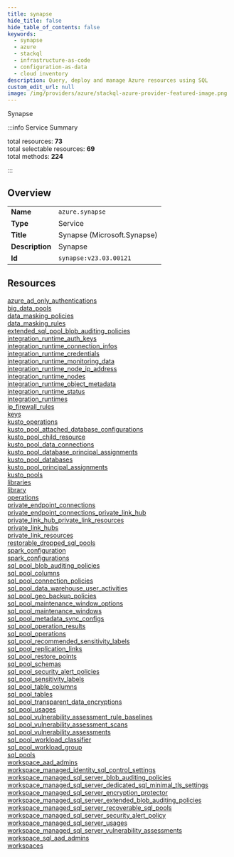 ```yaml
---
title: synapse
hide_title: false
hide_table_of_contents: false
keywords:
  - synapse
  - azure
  - stackql
  - infrastructure-as-code
  - configuration-as-data
  - cloud inventory
description: Query, deploy and manage Azure resources using SQL
custom_edit_url: null
image: /img/providers/azure/stackql-azure-provider-featured-image.png
---
```

Synapse  
    
:::info Service Summary

<div class="row">
<div class="providerDocColumn">
<span>total resources:&nbsp;<b>73</b></span><br />
<span>total selectable resources:&nbsp;<b>69</b></span><br />
<span>total methods:&nbsp;<b>224</b></span><br />
</div>
</div>

:::

## Overview
<table><tbody>
<tr><td><b>Name</b></td><td><code>azure.synapse</code></td></tr>
<tr><td><b>Type</b></td><td>Service</td></tr>
<tr><td><b>Title</b></td><td>Synapse (Microsoft.Synapse)</td></tr>
<tr><td><b>Description</b></td><td>Synapse</td></tr>
<tr><td><b>Id</b></td><td><code>synapse:v23.03.00121</code></td></tr>
</tbody></table>

## Resources
<div class="row">
<div class="providerDocColumn">
<a href="/providers/azure/synapse/azure_ad_only_authentications/">azure_ad_only_authentications</a><br />
<a href="/providers/azure/synapse/big_data_pools/">big_data_pools</a><br />
<a href="/providers/azure/synapse/data_masking_policies/">data_masking_policies</a><br />
<a href="/providers/azure/synapse/data_masking_rules/">data_masking_rules</a><br />
<a href="/providers/azure/synapse/extended_sql_pool_blob_auditing_policies/">extended_sql_pool_blob_auditing_policies</a><br />
<a href="/providers/azure/synapse/integration_runtime_auth_keys/">integration_runtime_auth_keys</a><br />
<a href="/providers/azure/synapse/integration_runtime_connection_infos/">integration_runtime_connection_infos</a><br />
<a href="/providers/azure/synapse/integration_runtime_credentials/">integration_runtime_credentials</a><br />
<a href="/providers/azure/synapse/integration_runtime_monitoring_data/">integration_runtime_monitoring_data</a><br />
<a href="/providers/azure/synapse/integration_runtime_node_ip_address/">integration_runtime_node_ip_address</a><br />
<a href="/providers/azure/synapse/integration_runtime_nodes/">integration_runtime_nodes</a><br />
<a href="/providers/azure/synapse/integration_runtime_object_metadata/">integration_runtime_object_metadata</a><br />
<a href="/providers/azure/synapse/integration_runtime_status/">integration_runtime_status</a><br />
<a href="/providers/azure/synapse/integration_runtimes/">integration_runtimes</a><br />
<a href="/providers/azure/synapse/ip_firewall_rules/">ip_firewall_rules</a><br />
<a href="/providers/azure/synapse/keys/">keys</a><br />
<a href="/providers/azure/synapse/kusto_operations/">kusto_operations</a><br />
<a href="/providers/azure/synapse/kusto_pool_attached_database_configurations/">kusto_pool_attached_database_configurations</a><br />
<a href="/providers/azure/synapse/kusto_pool_child_resource/">kusto_pool_child_resource</a><br />
<a href="/providers/azure/synapse/kusto_pool_data_connections/">kusto_pool_data_connections</a><br />
<a href="/providers/azure/synapse/kusto_pool_database_principal_assignments/">kusto_pool_database_principal_assignments</a><br />
<a href="/providers/azure/synapse/kusto_pool_databases/">kusto_pool_databases</a><br />
<a href="/providers/azure/synapse/kusto_pool_principal_assignments/">kusto_pool_principal_assignments</a><br />
<a href="/providers/azure/synapse/kusto_pools/">kusto_pools</a><br />
<a href="/providers/azure/synapse/libraries/">libraries</a><br />
<a href="/providers/azure/synapse/library/">library</a><br />
<a href="/providers/azure/synapse/operations/">operations</a><br />
<a href="/providers/azure/synapse/private_endpoint_connections/">private_endpoint_connections</a><br />
<a href="/providers/azure/synapse/private_endpoint_connections_private_link_hub/">private_endpoint_connections_private_link_hub</a><br />
<a href="/providers/azure/synapse/private_link_hub_private_link_resources/">private_link_hub_private_link_resources</a><br />
<a href="/providers/azure/synapse/private_link_hubs/">private_link_hubs</a><br />
<a href="/providers/azure/synapse/private_link_resources/">private_link_resources</a><br />
<a href="/providers/azure/synapse/restorable_dropped_sql_pools/">restorable_dropped_sql_pools</a><br />
<a href="/providers/azure/synapse/spark_configuration/">spark_configuration</a><br />
<a href="/providers/azure/synapse/spark_configurations/">spark_configurations</a><br />
<a href="/providers/azure/synapse/sql_pool_blob_auditing_policies/">sql_pool_blob_auditing_policies</a><br />
<a href="/providers/azure/synapse/sql_pool_columns/">sql_pool_columns</a><br />
</div>
<div class="providerDocColumn">
<a href="/providers/azure/synapse/sql_pool_connection_policies/">sql_pool_connection_policies</a><br />
<a href="/providers/azure/synapse/sql_pool_data_warehouse_user_activities/">sql_pool_data_warehouse_user_activities</a><br />
<a href="/providers/azure/synapse/sql_pool_geo_backup_policies/">sql_pool_geo_backup_policies</a><br />
<a href="/providers/azure/synapse/sql_pool_maintenance_window_options/">sql_pool_maintenance_window_options</a><br />
<a href="/providers/azure/synapse/sql_pool_maintenance_windows/">sql_pool_maintenance_windows</a><br />
<a href="/providers/azure/synapse/sql_pool_metadata_sync_configs/">sql_pool_metadata_sync_configs</a><br />
<a href="/providers/azure/synapse/sql_pool_operation_results/">sql_pool_operation_results</a><br />
<a href="/providers/azure/synapse/sql_pool_operations/">sql_pool_operations</a><br />
<a href="/providers/azure/synapse/sql_pool_recommended_sensitivity_labels/">sql_pool_recommended_sensitivity_labels</a><br />
<a href="/providers/azure/synapse/sql_pool_replication_links/">sql_pool_replication_links</a><br />
<a href="/providers/azure/synapse/sql_pool_restore_points/">sql_pool_restore_points</a><br />
<a href="/providers/azure/synapse/sql_pool_schemas/">sql_pool_schemas</a><br />
<a href="/providers/azure/synapse/sql_pool_security_alert_policies/">sql_pool_security_alert_policies</a><br />
<a href="/providers/azure/synapse/sql_pool_sensitivity_labels/">sql_pool_sensitivity_labels</a><br />
<a href="/providers/azure/synapse/sql_pool_table_columns/">sql_pool_table_columns</a><br />
<a href="/providers/azure/synapse/sql_pool_tables/">sql_pool_tables</a><br />
<a href="/providers/azure/synapse/sql_pool_transparent_data_encryptions/">sql_pool_transparent_data_encryptions</a><br />
<a href="/providers/azure/synapse/sql_pool_usages/">sql_pool_usages</a><br />
<a href="/providers/azure/synapse/sql_pool_vulnerability_assessment_rule_baselines/">sql_pool_vulnerability_assessment_rule_baselines</a><br />
<a href="/providers/azure/synapse/sql_pool_vulnerability_assessment_scans/">sql_pool_vulnerability_assessment_scans</a><br />
<a href="/providers/azure/synapse/sql_pool_vulnerability_assessments/">sql_pool_vulnerability_assessments</a><br />
<a href="/providers/azure/synapse/sql_pool_workload_classifier/">sql_pool_workload_classifier</a><br />
<a href="/providers/azure/synapse/sql_pool_workload_group/">sql_pool_workload_group</a><br />
<a href="/providers/azure/synapse/sql_pools/">sql_pools</a><br />
<a href="/providers/azure/synapse/workspace_aad_admins/">workspace_aad_admins</a><br />
<a href="/providers/azure/synapse/workspace_managed_identity_sql_control_settings/">workspace_managed_identity_sql_control_settings</a><br />
<a href="/providers/azure/synapse/workspace_managed_sql_server_blob_auditing_policies/">workspace_managed_sql_server_blob_auditing_policies</a><br />
<a href="/providers/azure/synapse/workspace_managed_sql_server_dedicated_sql_minimal_tls_settings/">workspace_managed_sql_server_dedicated_sql_minimal_tls_settings</a><br />
<a href="/providers/azure/synapse/workspace_managed_sql_server_encryption_protector/">workspace_managed_sql_server_encryption_protector</a><br />
<a href="/providers/azure/synapse/workspace_managed_sql_server_extended_blob_auditing_policies/">workspace_managed_sql_server_extended_blob_auditing_policies</a><br />
<a href="/providers/azure/synapse/workspace_managed_sql_server_recoverable_sql_pools/">workspace_managed_sql_server_recoverable_sql_pools</a><br />
<a href="/providers/azure/synapse/workspace_managed_sql_server_security_alert_policy/">workspace_managed_sql_server_security_alert_policy</a><br />
<a href="/providers/azure/synapse/workspace_managed_sql_server_usages/">workspace_managed_sql_server_usages</a><br />
<a href="/providers/azure/synapse/workspace_managed_sql_server_vulnerability_assessments/">workspace_managed_sql_server_vulnerability_assessments</a><br />
<a href="/providers/azure/synapse/workspace_sql_aad_admins/">workspace_sql_aad_admins</a><br />
<a href="/providers/azure/synapse/workspaces/">workspaces</a><br />
</div>
</div>
